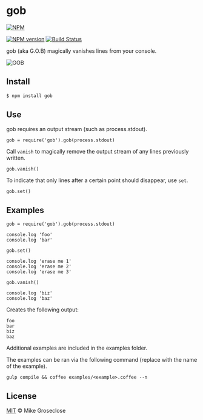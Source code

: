 # gob

[![NPM](https://nodei.co/npm/gob.png)](https://nodei.co/npm/gob/)

[![NPM version][npm-image]][npm-url] [![Build Status][travis-image]][travis-url]

gob (aka G.O.B) magically vanishes lines from your console.


![GOB](../images/gob.png?raw=true)

## Install

```bash
$ npm install gob
```

## Use

gob requires an output stream (such as process.stdout).

```
gob = require('gob').gob(process.stdout)
```

Call ``` vanish ``` to magically remove the output stream of any lines previously written.

```
gob.vanish()
```

To indicate that only lines after a certain point should disappear, use ``` set ```.

```
gob.set()
```

## Examples

```
gob = require('gob').gob(process.stdout)

console.log 'foo'
console.log 'bar'

gob.set()

console.log 'erase me 1'
console.log 'erase me 2'
console.log 'erase me 3'

gob.vanish()

console.log 'biz'
console.log 'baz'

```

Creates the following output:
```
foo
bar
biz
baz
```

Additional examples are included in the examples folder.

The examples can be ran via the following command (replace <example> with the name of the example).

```
gulp compile && coffee examples/<example>.coffee --n
```

## License

[MIT](http://opensource.org/licenses/MIT) © Mike Groseclose

[npm-url]: https://npmjs.org/package/gob
[npm-image]: https://badge.fury.io/js/gob.png

[travis-url]: http://travis-ci.org/mikegroseclose/gob
[travis-image]: https://secure.travis-ci.org/mikegroseclose/gob.png?branch=master
